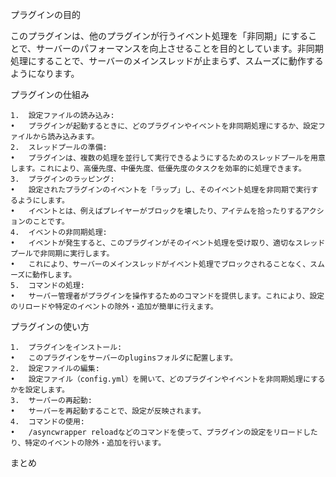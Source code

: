 プラグインの目的

このプラグインは、他のプラグインが行うイベント処理を「非同期」にすることで、サーバーのパフォーマンスを向上させることを目的としています。非同期処理にすることで、サーバーのメインスレッドが止まらず、スムーズに動作するようになります。

プラグインの仕組み

	1.	設定ファイルの読み込み:
	•	プラグインが起動するときに、どのプラグインやイベントを非同期処理にするか、設定ファイルから読み込みます。
	2.	スレッドプールの準備:
	•	プラグインは、複数の処理を並行して実行できるようにするためのスレッドプールを用意します。これにより、高優先度、中優先度、低優先度のタスクを効率的に処理できます。
	3.	プラグインのラッピング:
	•	設定されたプラグインのイベントを「ラップ」し、そのイベント処理を非同期で実行するようにします。
	•	イベントとは、例えばプレイヤーがブロックを壊したり、アイテムを拾ったりするアクションのことです。
	4.	イベントの非同期処理:
	•	イベントが発生すると、このプラグインがそのイベント処理を受け取り、適切なスレッドプールで非同期に実行します。
	•	これにより、サーバーのメインスレッドがイベント処理でブロックされることなく、スムーズに動作します。
	5.	コマンドの処理:
	•	サーバー管理者がプラグインを操作するためのコマンドを提供します。これにより、設定のリロードや特定のイベントの除外・追加が簡単に行えます。

プラグインの使い方

	1.	プラグインをインストール:
	•	このプラグインをサーバーのpluginsフォルダに配置します。
	2.	設定ファイルの編集:
	•	設定ファイル（config.yml）を開いて、どのプラグインやイベントを非同期処理にするかを設定します。
	3.	サーバーの再起動:
	•	サーバーを再起動することで、設定が反映されます。
	4.	コマンドの使用:
	•	/asyncwrapper reloadなどのコマンドを使って、プラグインの設定をリロードしたり、特定のイベントの除外・追加を行います。

まとめ